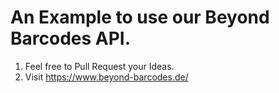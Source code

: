 # An Example to use our Beyond Barcodes API.
1. Feel free to Pull Request your Ideas.
2. Visit https://www.beyond-barcodes.de/